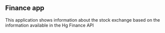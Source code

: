 ## Finance app
This application shows information about the stock exchange based on the information available in the Hg Finance API